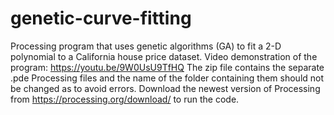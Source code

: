 # genetic-curve-fitting
Processing program that uses genetic algorithms (GA) to fit a 2-D polynomial to a California house price dataset. 
Video demonstration of the program: https://youtu.be/9W0UsU9TfHQ
The zip file contains the separate .pde Processing files and the name of the folder containing them should not be changed as to avoid errors. 
Download the newest version of Processing from https://processing.org/download/ to run the code.
